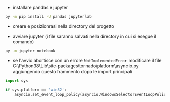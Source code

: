 - installare pandas e jupyter
```sh
py -m pip install -U pandas jupyterlab
```

- creare e posizionrasi nella directory del progetto

- avviare jupyter (i file saranno salvati nella directory in cui si esegue il comando)
```sh
py -m jupyter notebook
```
  - se l'avvio abortisce con un errore `NotImplementedError` modificare il file
  C:\Python38\Lib\site-packages\tornado\platform\asyncio.py
  aggiungendo questo frammento dopo le import principali
```py
import sys

if sys.platform == 'win32':
    asyncio.set_event_loop_policy(asyncio.WindowsSelectorEventLoopPolicy())
```
